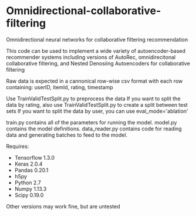 # Omnidirectional-collaborative-filtering
Omnidirectional neural networks for collaborative filtering recommendation

This code can be used to implement a wide variety of autoencoder-based recommender systems including versions of AutoRec, omnidirecitonal collaborative filtering, and Nested Denosiing Autoencoders for collaborative filtering

Raw data is expected in a cannonical row-wise csv format with each row containing:
userID, itemId, rating, timestamp

Use TrainValidTestSplit.py to preprocess the data
If you want to split the data by rating, also use TrainValidTestSplit.py to create a split between test sets
If you want to split the data by user, you can use eval_mode='ablation'

train.py contains all of the parameters for running the model. 
model.py contains the model definitions.
data_reader.py contains code for reading data and generating batches to feed to the model.

Requires:
- Tensorflow 1.3.0
- Keras 2.0.4
- Pandas 0.20.1
- h5py
- Python 2.7
- Numpy 1.13.3
- Scipy 0.19.0

Other versions may work fine, but are untested


